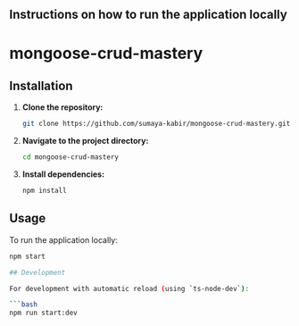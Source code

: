 ## Instructions on how to run the application locally
# mongoose-crud-mastery

## Installation

1. **Clone the repository:**

    ```bash
    git clone https://github.com/sumaya-kabir/mongoose-crud-mastery.git
    ```

2. **Navigate to the project directory:**

    ```bash
    cd mongoose-crud-mastery
    ```

3. **Install dependencies:**

    ```bash
    npm install
    ```

## Usage

To run the application locally:

```bash
npm start

## Development

For development with automatic reload (using `ts-node-dev`):

```bash
npm run start:dev


